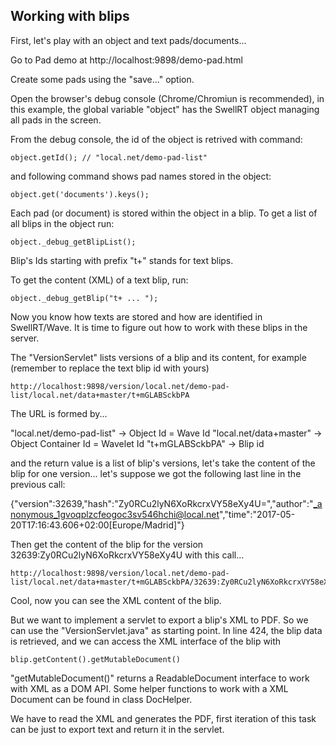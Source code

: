 

## Working with blips

First, let's play with an object and text pads/documents...

Go to Pad demo at http://localhost:9898/demo-pad.html

Create some pads using the "save..." option.

Open the browser's debug console (Chrome/Chromiun is recommended),
in this example, the global variable "object" has the SwellRT object
managing all pads in the screen.

From the debug console, the id of the object is retrived with command:

```
object.getId(); // "local.net/demo-pad-list"
```

and following command shows pad names stored in the object:

```
object.get('documents').keys();
```

Each pad (or document) is stored within the object in a blip. To get a list of all blips 
in the object run:

```
object._debug_getBlipList();
```

Blip's Ids starting with prefix "t+" stands for text blips.

To get the content (XML) of a text blip, run:

```
object._debug_getBlip("t+ ... ");
```


Now you know how texts are stored and how are identified in SwellRT/Wave.
It is time to figure out how to work with these blips in the server.

The "VersionServlet" lists versions of a blip and its content, for example 
(remember to replace the text blip id with yours)

```
http://localhost:9898/version/local.net/demo-pad-list/local.net/data+master/t+mGLABSckbPA
```

The URL is formed by...

"local.net/demo-pad-list" -> Object Id = Wave Id
"local.net/data+master" -> Object Container Id = Wavelet Id
"t+mGLABSckbPA" -> Blip id

and the return value is a list of blip's versions, let's take the content of the blip for one version...
let's suppose we got the following last line in the previous call:

{"version":32639,"hash":"Zy0RCu2lyN6XoRkcrxVY58eXy4U=","author":"_anonymous_1gvoqplzcfeogoc3sv546hchi@local.net","time":"2017-05-20T17:16:43.606+02:00[Europe/Madrid]"}


Then get the content of the blip for the version 32639:Zy0RCu2lyN6XoRkcrxVY58eXy4U with this call...
```
http://localhost:9898/version/local.net/demo-pad-list/local.net/data+master/t+mGLABSckbPA/32639:Zy0RCu2lyN6XoRkcrxVY58eXy4U
```

Cool, now you can see the XML content of the blip.

But we want to implement a servlet to export a blip's XML to PDF. So we can use the "VersionServlet.java" as starting point. 
In line 424, the blip data is retrieved, and we can access the XML interface of the blip with 

```
blip.getContent().getMutableDocument()
```

"getMutableDocument()" returns a ReadableDocument interface to work with XML as a DOM API. Some helper functions to work with a XML Document can be found in class DocHelper.

We have to read the XML and generates the PDF, first iteration of this task can be just to export text and return it in the servlet.


